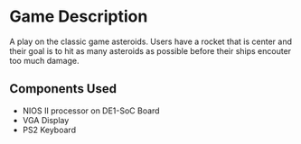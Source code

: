 # Game Description

A play on the classic game asteroids. Users have a rocket that is center and their goal is to hit
as many asteroids as possible before their ships encouter too much damage.


## Components Used
  - NIOS II processor on DE1-SoC Board
  - VGA Display
  - PS2 Keyboard


